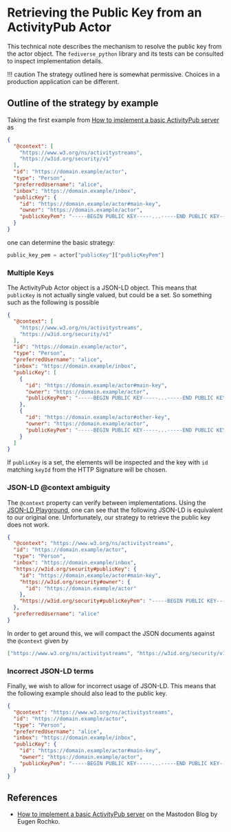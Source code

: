 <!--
SPDX-FileCopyrightText: 2023 Helge

SPDX-License-Identifier: CC-BY-4.0
-->

# Retrieving the Public Key from an ActivityPub Actor

This technical note describes the mechanism to resolve the public key from
the actor object. The `fediverse_python` library and its tests can be consulted
to inspect implementation details.

!!! caution
    The strategy outlined here is somewhat permissive. Choices in a production
    application can be different.

## Outline of the strategy by example

Taking the first example from [How to implement a basic ActivityPub server](https://blog.joinmastodon.org/2018/06/how-to-implement-a-basic-activitypub-server/) as

```json
{
  "@context": [
    "https://www.w3.org/ns/activitystreams",
    "https://w3id.org/security/v1"
  ],
  "id": "https://domain.example/actor",
  "type": "Person",
  "preferredUsername": "alice",
  "inbox": "https://domain.example/inbox",
  "publicKey": {
    "id": "https://domain.example/actor#main-key",
    "owner": "https://domain.example/actor",
    "publicKeyPem": "-----BEGIN PUBLIC KEY-----...-----END PUBLIC KEY-----"
  }
}
```

one can determine the basic strategy:

```python
public_key_pem = actor["publicKey"]["publicKeyPem"]
```

### Multiple Keys

The ActivityPub Actor object is a JSON-LD object. This means that `publicKey` is
not actually single valued, but could be a set. So something such as the following
is possible

```json
{
  "@context": [
    "https://www.w3.org/ns/activitystreams",
    "https://w3id.org/security/v1"
  ],
  "id": "https://domain.example/actor",
  "type": "Person",
  "preferredUsername": "alice",
  "inbox": "https://domain.example/inbox",
  "publicKey": [
    {
      "id": "https://domain.example/actor#main-key",
      "owner": "https://domain.example/actor",
      "publicKeyPem": "-----BEGIN PUBLIC KEY-----...-----END PUBLIC KEY-----"
    },
    {
      "id": "https://domain.example/actor#other-key",
      "owner": "https://domain.example/actor",
      "publicKeyPem": "-----BEGIN PUBLIC KEY-----...-----END PUBLIC KEY-----"
    }
  ]
}
```

If `publicKey` is a set, the elements will be inspected and the key with
`id` matching `keyId` from the HTTP Signature will be chosen.

### JSON-LD @context ambiguity

The `@context` property can verify between implementations.
Using the [JSON-LD Playground](https://json-ld.org/playground/), one can see
that the following JSON-LD is equivalent to our original one. Unfortunately,
our strategy to retrieve the public key does not work.

```json
{
  "@context": "https://www.w3.org/ns/activitystreams",
  "id": "https://domain.example/actor",
  "type": "Person",
  "inbox": "https://domain.example/inbox",
  "https://w3id.org/security#publicKey": {
    "id": "https://domain.example/actor#main-key",
    "https://w3id.org/security#owner": {
      "id": "https://domain.example/actor"
    },
    "https://w3id.org/security#publicKeyPem": "-----BEGIN PUBLIC KEY-----...-----END PUBLIC KEY-----"
  },
  "preferredUsername": "alice"
}
```

In order to get around this, we will compact the JSON documents against
the `@context` given by

```json
["https://www.w3.org/ns/activitystreams", "https://w3id.org/security/v1"]
```

### Incorrect JSON-LD terms

Finally, we wish to allow for incorrect usage of JSON-LD. This means that
the following example should also lead to the public key.

```json
{
  "@context": "https://www.w3.org/ns/activitystreams",
  "id": "https://domain.example/actor",
  "type": "Person",
  "preferredUsername": "alice",
  "inbox": "https://domain.example/inbox",
  "publicKey": {
    "id": "https://domain.example/actor#main-key",
    "owner": "https://domain.example/actor",
    "publicKeyPem": "-----BEGIN PUBLIC KEY-----...-----END PUBLIC KEY-----"
  }
}
```

## References

- [How to implement a basic ActivityPub server](https://blog.joinmastodon.org/2018/06/how-to-implement-a-basic-activitypub-server/) on the Mastodon Blog by Eugen Rochko.
